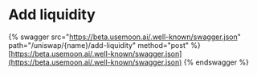 # Add liquidity

{% swagger src="https://beta.usemoon.ai/.well-known/swagger.json" path="/uniswap/{name}/add-liquidity" method="post" %}
[https://beta.usemoon.ai/.well-known/swagger.json](https://beta.usemoon.ai/.well-known/swagger.json)
{% endswagger %}
